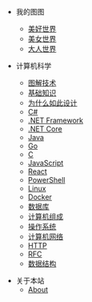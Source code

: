 - 我的图图
  - [美好世界](/resource/pic/pic_all.md)
  - [美女世界](/resource/pic/pic_girl.md)
  - [大人世界](/resource/pic/pic_vid.md)

- 计算机科学
  - [图解技术](/resource/pic/pic_tech.md)
  - [基础知识](/resource/cs/cs_what.md)
  - [为什么如此设计](/resource/cs/cs_why.md)
  - [C#](/resource/cs/cs_csharp.md)
  - [.NET Framework](/resource/cs/cs_dotnetfx.md)
  - [.NET Core](/resource/cs/cs_dotnet.md)
  - [Java](/resource/cs/cs_java.md)
  - [Go](/resource/cs/cs_go.md)
  - [C](/resource/cs/cs_clang.md)
  - [JavaScript](/resource/cs/cs_js.md)
  - [React](/resource/cs/cs_react.md)
  - [PowerShell](/resource/cs/cs_ps.md)
  - [Linux](/resource/cs/cs_linux.md)
  - [Docker](/resource/cs/cs_docker.md)
  - [数据库](/resource/cs/cs_db.md)
  - [计算机组成](/resource/cs/cs_computer.md)
  - [操作系统](/resource/cs/cs_os.md)
  - [计算机网络](/resource/cs/cs_net.md)
  - [HTTP](/resource/cs/cs_http.md)
  - [RFC](/resource/cs/cs_rfc.md)
  - [数据结构](/resource/cs/cs_data.md)

<!---
- 资源共享
  - [英语学习](/resource/share/english.md)
  - [软件推荐](/resource/share/software.md)
  - [网站推荐](/resource/share/site.md)
  - [博文推荐](/resource/share/blog.md)

- 让青春继续
  - [第一季 初恋故事](/resource/youth/1-1.md)
  - [第二季 在那灰暗日子里](/resource/youth/1-2.md)
  - [第三季 最珍贵年轻的心](/resource/youth/1-3.md)

- 让青春继续2 最后时刻
  - [第一季 羊城岁月](/resource/youth/2-1.md)
  - [第二季 沪江不眠夜](/resource/youth/2-2.md)
  - [第三季 青春如歌](/resource/youth/2-3.md)
  - [第四季 羊城岁月续集](/resource/youth/2-4.md)
  - [第五季 再见理想](/resource/youth/2-5.md)
-->

- 关于本站
  - [About](/resource/doc/doc_about.md)